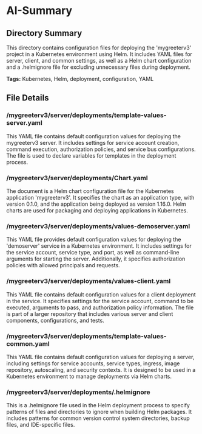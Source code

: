 # AI-Summary
## Directory Summary
This directory contains configuration files for deploying the 'mygreeterv3' project in a Kubernetes environment using Helm. It includes YAML files for server, client, and common settings, as well as a Helm chart configuration and a .helmignore file for excluding unnecessary files during deployment.

**Tags:** Kubernetes, Helm, deployment, configuration, YAML

## File Details
    
### /mygreeterv3/server/deployments/template-values-server.yaml
This YAML file contains default configuration values for deploying the mygreeterv3 server. It includes settings for service account creation, command execution, authorization policies, and service bus configurations. The file is used to declare variables for templates in the deployment process.

### /mygreeterv3/server/deployments/Chart.yaml
The document is a Helm chart configuration file for the Kubernetes application 'mygreeterv3'. It specifies the chart as an application type, with version 0.1.0, and the application being deployed as version 1.16.0. Helm charts are used for packaging and deploying applications in Kubernetes.

### /mygreeterv3/server/deployments/values-demoserver.yaml
This YAML file provides default configuration values for deploying the 'demoserver' service in a Kubernetes environment. It includes settings for the service account, service type, and port, as well as command-line arguments for starting the server. Additionally, it specifies authorization policies with allowed principals and requests.

### /mygreeterv3/server/deployments/values-client.yaml
This YAML file contains default configuration values for a client deployment in the service. It specifies settings for the service account, command to be executed, arguments to pass, and authorization policy information. The file is part of a larger repository that includes various server and client components, configurations, and tests.

### /mygreeterv3/server/deployments/template-values-common.yaml
This YAML file contains default configuration values for deploying a server, including settings for service accounts, service types, ingress, image repository, autoscaling, and security contexts. It is designed to be used in a Kubernetes environment to manage deployments via Helm charts.

### /mygreeterv3/server/deployments/.helmignore
This is a .helmignore file used in the Helm deployment process to specify patterns of files and directories to ignore when building Helm packages. It includes patterns for common version control system directories, backup files, and IDE-specific files.
